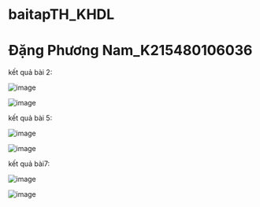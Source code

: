 # baitapTH_KHDL
# Đặng Phương Nam_K215480106036


kết quả bài 2:

![image](https://github.com/user-attachments/assets/0e2364f3-3177-4655-9efc-df56142e264c)

![image](https://github.com/user-attachments/assets/ad2d7d22-038a-4609-896a-53765e50b2ad)


kết quả bài 5:

![image](https://github.com/user-attachments/assets/2238e861-1355-4883-a41a-23057488dddd)


![image](https://github.com/user-attachments/assets/9a1f3f6f-d74e-429e-94b4-1e69e3fd6c67)


kết quả bài7:


![image](https://github.com/user-attachments/assets/2a4be7e9-14a4-4379-9c85-c9e5fe4436f0)


![image](https://github.com/user-attachments/assets/242e1768-fb4e-40fe-a3d3-05cef3dd7c28)

